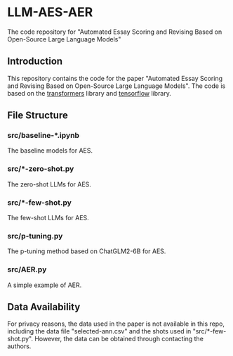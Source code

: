 # LLM-AES-AER
The code repository for "Automated Essay Scoring and Revising Based on Open-Source Large Language Models"
## Introduction
This repository contains the code for the paper "Automated Essay Scoring and Revising Based on Open-Source Large Language Models". The code is based on the [transformers](4.18.0) library and [tensorflow](2.0.0) library.
## File Structure
### src/baseline-*.ipynb
The baseline models for AES.
### src/*-zero-shot.py
The zero-shot LLMs for AES.
### src/*-few-shot.py
The few-shot LLMs for AES.
### src/p-tuning.py
The p-tuning method based on ChatGLM2-6B for AES.
### src/AER.py
A simple example of AER.
## Data Availability
For privacy reasons, the data used in the paper is not available in this repo, including the data file "selected-ann.csv" and the shots used in "src/*-few-shot.py". However, the data can be obtained through contacting the authors.